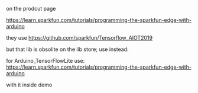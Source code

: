 
on the prodcut page

https://learn.sparkfun.com/tutorials/programming-the-sparkfun-edge-with-arduino

they use  https://github.com/sparkfun/Tensorflow_AIOT2019 

but that lib is obsolite on the lib store; use instead:

for Arduino_TensorFlowLite use:
https://learn.sparkfun.com/tutorials/programming-the-sparkfun-edge-with-arduino

with it inside demo

